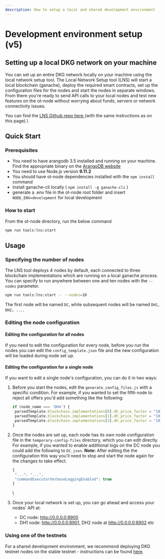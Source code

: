 ```yaml
---
description: How to setup a local and shared development environment
---
```


# Development environment setup (v5)

## Setting up a local DKG network on your machine

You can set up an entire DKG network locally on your machine using the local network setup tool. The Local Network Setup tool (LNS) will start a local blockchain (ganache), deploy the required smart contracts, set up the configuration files for the nodes and start the nodes in separate windows. From there you're ready to send API calls to your local nodes and test new features on the ot-node without worrying about funds, servers or network connectivity issues.

You can find the [LNS Github repo here ](https://github.com/OriginTrail/ot-node/tree/develop/tools/local-network-setup)(with the same instructions as on this page).\


## Quick Start

### Prerequisites

* You need to have arangodb 3.5 installed and running on your machine. Find the appropriate binary on the [ArangoDB website](https://download.arangodb.com/arangodb35/index.html)
* You need to use Node.js version **9.11.2**
* You should have ot-node dependencies installed with the `npm install` command
* Install ganache-cli locally ( `npm install -g ganache-cli` )
* generate a .env file in the ot-node root folder and insert `NODE_ENV=development` for local development

### How to start

From the ot-node directory, run the below command

```bash
npm run tools:lns:start
```

## Usage

### Specifying the number of nodes

The LNS tool deploys 4 nodes by default, each connected to three blockchain implementations which are running on a local ganache process. You can specify to run anywhere between one and ten nodes with the `--nodes` parameter.

```bash
npm run tools:lns:start -- --nodes=10
```

The first node will be named `DC`, while subsequent nodes will be named `DH1, DH2, ...`.

### Editing the node configuration

#### Editing the configuration for all nodes

If you need to edit the configuration for every node, before you run the nodes you can edit the `config_template.json` file and the new configuration will be loaded during node set up.

#### Editing the configuration for a single node

If you want to edit a single node's configuration, you can do it in two ways:

1.  Before you start the nodes, edit the `generate_config_files.js` with a specific condition. For example, if you wanted to set the fifth node to reject all offers you'd add something like the following:

    ```javascript
    if (node_name === 'DH4') {
     parsedTemplate.blockchain.implementations[0].dh_price_factor = "10000000";
     parsedTemplate.blockchain.implementations[1].dh_price_factor = "10000000";
     parsedTemplate.blockchain.implementations[2].dh_price_factor = "10000000";
    }
    ```
2.  Once the nodes are set up, each node has its own node configuration file in the `temporary-config-files` directory, which you can edit directly. For example, if you wanted to enable additional logs on the DC node you could add the following to `DC.json`. **Note:** After editing the the configuration this way you'll need to stop and start the node again for the changes to take effect.

    ```javascript
    {
     "...": "...",
     "commandExecutorVerboseLoggingEnabled": true
    }
    ```

    \

3. &#x20;Once your local network is set up, you can go ahead and access your nodes' API at:
   * DC node: http://0.0.0.0:8900
   * DH1 node: http://0.0.0.0:8901, DH2 node at http://0.0.0.0:8902 etc

### Using one of the testnets

For a shared development environment, we recommend deploying DKG testnet nodes on the stable testnet - instructions can be found [here](node-setup/).&#x20;



